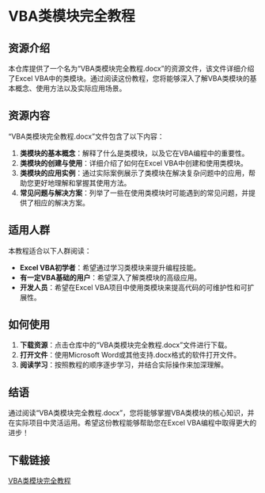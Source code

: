 # VBA类模块完全教程

## 资源介绍

本仓库提供了一个名为“VBA类模块完全教程.docx”的资源文件，该文件详细介绍了Excel VBA中的类模块。通过阅读这份教程，您将能够深入了解VBA类模块的基本概念、使用方法以及实际应用场景。

## 资源内容

“VBA类模块完全教程.docx”文件包含了以下内容：

1. **类模块的基本概念**：解释了什么是类模块，以及它在VBA编程中的重要性。
2. **类模块的创建与使用**：详细介绍了如何在Excel VBA中创建和使用类模块。
3. **类模块的应用实例**：通过实际案例展示了类模块在解决复杂问题中的应用，帮助您更好地理解和掌握其使用方法。
4. **常见问题与解决方案**：列举了一些在使用类模块时可能遇到的常见问题，并提供了相应的解决方案。

## 适用人群

本教程适合以下人群阅读：

- **Excel VBA初学者**：希望通过学习类模块来提升编程技能。
- **有一定VBA基础的用户**：希望深入了解类模块的高级应用。
- **开发人员**：希望在Excel VBA项目中使用类模块来提高代码的可维护性和可扩展性。

## 如何使用

1. **下载资源**：点击仓库中的“VBA类模块完全教程.docx”文件进行下载。
2. **打开文件**：使用Microsoft Word或其他支持.docx格式的软件打开文件。
3. **阅读学习**：按照教程的顺序逐步学习，并结合实际操作来加深理解。

## 结语

通过阅读“VBA类模块完全教程.docx”，您将能够掌握VBA类模块的核心知识，并在实际项目中灵活运用。希望这份教程能够帮助您在Excel VBA编程中取得更大的进步！

## 下载链接

[VBA类模块完全教程](https://pan.quark.cn/s/f9280a0ec2f2)